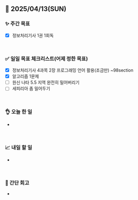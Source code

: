 ## 📅 2025/04/13(SUN)


### ✨ 주간 목표

- [x] 정보처리기사 1권 1회독

<br/>

### ✅ 일일 목표 체크리스트(어제 정한 목표)

- [x] 정보처리기사 4과목 2장 프로그래밍 언어 활용(조금만) ~98section
- [x] 알고리즘 1문제
- [ ] 원신 나타 5.5 지역 완전히 밀어버리기
- [ ] 세피리아 좀 밀어두기

<br/>

### 👌 오늘 한 일

- 

<br/>

### 📈 내일 할 일

- 
  
<br/>

### 💭 간단 회고

- 
